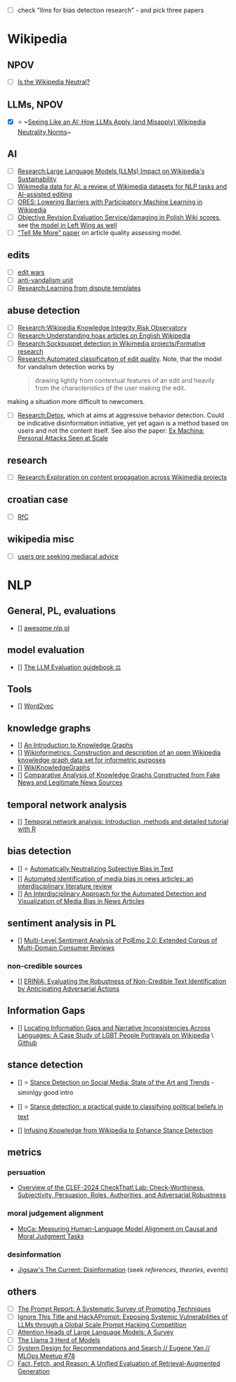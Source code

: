 - [ ] check "llms for bias detection research" - and pick three papers

# Wikipedia

## NPOV

- [ ] [Is the Wikipedia Neutral?](https://reagle.org/joseph/2005/06/neutrality.html)

## LLMs, NPOV

- [x] ⭐ ~[Seeing Like an AI: How LLMs Apply (and Misapply) Wikipedia Neutrality Norms](https://arxiv.org/abs/2407.04183)~

## AI

- [ ] [Research:Large Language Models (LLMs) Impact on Wikipedia's Sustainability](<https://meta.wikimedia.org/wiki/Research:Large_Language_Models_(LLMs)_Impact_on_Wikipedia%27s_Sustainability>)
- [ ] [Wikimedia data for AI: a review of Wikimedia datasets for NLP tasks and AI-assisted editing](https://arxiv.org/abs/2410.08918)
- [ ] [ORES: Lowering Barriers with Participatory Machine Learning in Wikipedia](https://arxiv.org/abs/1909.05189)
- [ ] [Objective Revision Evaluation Service/damaging in Polish Wiki scores](<https://meta.wikimedia.org/wiki/Objective_Revision_Evaluation_Service/damaging#Polish_Wikipedia_(plwiki)>), see [the model in Left Wing as well](https://analytics.wikimedia.org/published/wmf-ml-models/damaging/plwiki/20220214171806/)
- [ ] ["Tell Me More" paper](https://grouplens.org/site-content/uploads/2013/09/wikisym2013_warnckewang-cosley-riedl.pdf) on article quality assessing model.

## edits

- [ ] [edit wars](https://en.wikipedia.org/wiki/Wikipedia:Edit_warring#The_three-revert_rule)
- [ ] [anti-vandalism unit](https://en.wikipedia.org/wiki/Wikipedia:Counter-Vandalism_Unit)
- [ ] [Research:Learning from dispute templates](https://meta.wikimedia.org/wiki/Research:Learning_from_dispute_templates)

## abuse detection

- [ ] [Research:Wikipedia Knowledge Integrity Risk Observatory](https://meta.wikimedia.org/wiki/Research:Wikipedia_Knowledge_Integrity_Risk_Observatory)
- [ ] [Research:Understanding hoax articles on English Wikipedia](https://meta.wikimedia.org/wiki/Research:Understanding_hoax_articles_on_English_Wikipedia)
- [ ] [Research:Sockpuppet detection in Wikimedia projects/Formative research](https://meta.wikimedia.org/wiki/Research:Sockpuppet_detection_in_Wikimedia_projects/Formative_research#Short_literature_review)
- [ ] [Research:Automated classification of edit quality](https://meta.wikimedia.org/wiki/Research:Automated_classification_of_edit_quality). Note, that the model for vandalism detection works by
  > drawing lightly from contextual features of an edit and heavily from the characteristics of the user making the edit.

making a situation more difficult to newcomers.

- [ ] [Research:Detox](https://meta.wikimedia.org/wiki/Research:Detox), which at aims at aggressive behavior detection. Could be indicative disinformation initiative, yet yet again is a method based on users and not the content itself. See also the paper: [Ex Machina: Personal Attacks Seen at Scale](https://arxiv.org/abs/1610.08914)

## research

- [ ] [Research:Exploration on content propagation across Wikimedia projects](https://meta.wikimedia.org/wiki/Research:Exploration_on_content_propagation_across_Wikimedia_projects)

## croatian case

- [ ] [RfC](https://meta.wikimedia.org/wiki/Requests_for_comment/Site-wide_administrator_abuse_and_WP:PILLARS_violations_on_the_Croatian_Wikipedia)

## wikipedia misc

- [ ] [users _are_ seeking mediacal advice](https://meta.wikimedia.org/wiki/Research:Investigating_Wikipedia%27s_role_as_a_gateway_to_medical_content)

# NLP

## General, PL, evaluations

- [] [awesome nlp pl](https://github.com/ksopyla/awesome-nlp-polish?tab=readme-ov-file)

## model evaluation

- [] [The LLM Evaluation guidebook ⚖️](https://github.com/huggingface/evaluation-guidebook)

## Tools

- [] [Word2vec](https://en.wikipedia.org/wiki/Word2vec)

## knowledge graphs

- [] [An Introduction to Knowledge Graphs](https://ai.stanford.edu/blog/introduction-to-knowledge-graphs/)
- [] [Wikinformetrics: Construction and description of an open Wikipedia knowledge graph data set for informetric purposes](https://direct.mit.edu/qss/article-pdf/3/4/931/2070779/qss_a_00226.pdf)
- [] [WikiKnowledgeGraphs](https://github.com/nateburley/WikiKnowledgeGraphs)
- [] [Comparative Analysis of Knowledge Graphs Constructed from Fake News and Legitimate News Sources](https://wikiworkshop.org/papers/comparative-analysis-of-knowledge-graphs-constructed-from-fake-news-and-legitimate-news-sources.pdf)

## temporal network analysis

- [] [Temporal network analysis: Introduction, methods and detailed tutorial with R](https://arxiv.org/pdf/2307.12339)

## bias detection

- [] ⭐ [Automatically Neutralizing Subjective Bias in Text](https://arxiv.org/pdf/1911.09709)
- [] [Automated identification of media bias in news articles: an interdisciplinary literature review](https://link.springer.com/article/10.1007/s00799-018-0261-y)
- [] [An Interdisciplinary Approach for the Automated Detection and Visualization of Media Bias in News Articles](https://arxiv.org/pdf/2112.13352)

## sentiment analysis in PL

- [] [Multi-Level Sentiment Analysis of PolEmo 2.0: Extended Corpus of Multi-Domain Consumer Reviews](https://aclanthology.org/K19-1092.pdf)

### non-credible sources

- [] [ERINIA: Evaluating the Robustness of Non-Credible Text Identification by Anticipating Adversarial Actions](https://ceur-ws.org/Vol-3525/paper5.pdf)

## Information Gaps

- [] [Locating Information Gaps and Narrative Inconsistencies Across Languages: A Case Study of LGBT People Portrayals on Wikipedia](https://arxiv.org/pdf/2410.04282) \ [Github](https://github.com/smfsamir/infogap)

## stance detection

- [] ⭐ [Stance Detection on Social Media: State of the Art and Trends](https://arxiv.org/pdf/2006.03644) - siminlgy good intro
- [] ⭐ [Stance detection: a practical guide to classifying political beliefs in text](https://www.cambridge.org/core/services/aop-cambridge-core/content/view/E227E746BD7D9751526DA0EC2C378787/S2049847024000359a.pdf/stance-detection-a-practical-guide-to-classifying-political-beliefs-in-text.pdf)

- [] [Infusing Knowledge from Wikipedia to Enhance Stance Detection](https://arxiv.org/pdf/2204.03839v1)

## metrics

### persuation

- [Overview of the CLEF-2024 CheckThat! Lab: Check-Worthiness, Subjectivity, Persuasion, Roles, Authorities, and Adversarial Robustness](https://link.springer.com/chapter/10.1007/978-3-031-71908-0_2)

### moral judgement alignment

- [MoCa: Measuring Human-Language Model Alignment on Causal and Moral Judgment Tasks](https://web.stanford.edu/~cpiech/bio/papers/moca.pdf)

### desinformation

- [Jigsaw's The Current: Disinformation](https://current.withgoogle.com/the-current/disinformation/) (seek _references_, _theories_, _events_)

## others

- [ ] [The Prompt Report: A Systematic Survey of Prompting Techniques](https://arxiv.org/pdf/2406.06608)
- [ ] [Ignore This Title and HackAPrompt: Exposing Systemic Vulnerabilities of LLMs through a Global Scale Prompt Hacking Competition](https://arxiv.org/abs/2311.16119)
- [ ] [Attention Heads of Large Language Models: A Survey](https://arxiv.org/pdf/2409.03752)
- [ ] [The Llama 3 Herd of Models](https://arxiv.org/pdf/2407.21783)
- [ ] [System Design for Recommendations and Search // Eugene Yan // MLOps Meetup #78](https://www.youtube.com/watch?v=lh9CNRDqKBk)
- [ ] [Fact, Fetch, and Reason: A Unified Evaluation of Retrieval-Augmented Generation](https://arxiv.org/abs/2409.12941)
